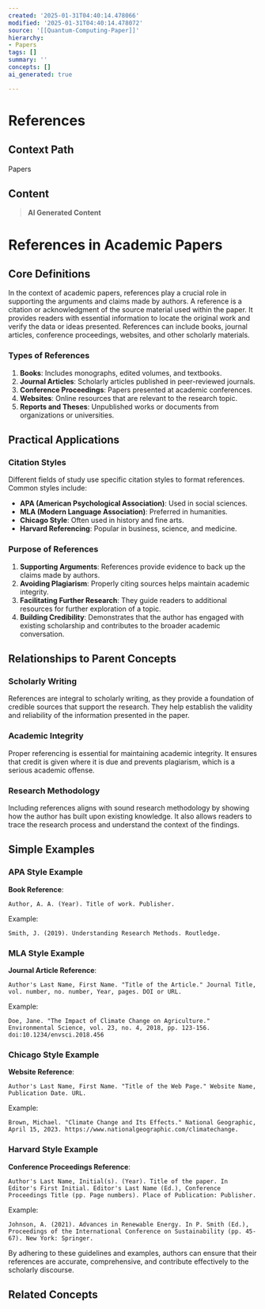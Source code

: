 ```yaml
---
created: '2025-01-31T04:40:14.478066'
modified: '2025-01-31T04:40:14.478072'
source: '[[Quantum-Computing-Paper]]'
hierarchy:
- Papers
tags: []
summary: ''
concepts: []
ai_generated: true

---
```


# References

## Context Path
Papers

## Content
> **AI Generated Content**
 # References in Academic Papers

## Core Definitions

In the context of academic papers, references play a crucial role in supporting the arguments and claims made by authors. A reference is a citation or acknowledgment of the source material used within the paper. It provides readers with essential information to locate the original work and verify the data or ideas presented. References can include books, journal articles, conference proceedings, websites, and other scholarly materials.

### Types of References

1. **Books**: Includes monographs, edited volumes, and textbooks.
2. **Journal Articles**: Scholarly articles published in peer-reviewed journals.
3. **Conference Proceedings**: Papers presented at academic conferences.
4. **Websites**: Online resources that are relevant to the research topic.
5. **Reports and Theses**: Unpublished works or documents from organizations or universities.

## Practical Applications

### Citation Styles

Different fields of study use specific citation styles to format references. Common styles include:
- **APA (American Psychological Association)**: Used in social sciences.
- **MLA (Modern Language Association)**: Preferred in humanities.
- **Chicago Style**: Often used in history and fine arts.
- **Harvard Referencing**: Popular in business, science, and medicine.

### Purpose of References

1. **Supporting Arguments**: References provide evidence to back up the claims made by authors.
2. **Avoiding Plagiarism**: Properly citing sources helps maintain academic integrity.
3. **Facilitating Further Research**: They guide readers to additional resources for further exploration of a topic.
4. **Building Credibility**: Demonstrates that the author has engaged with existing scholarship and contributes to the broader academic conversation.

## Relationships to Parent Concepts

### Scholarly Writing

References are integral to scholarly writing, as they provide a foundation of credible sources that support the research. They help establish the validity and reliability of the information presented in the paper.

### Academic Integrity

Proper referencing is essential for maintaining academic integrity. It ensures that credit is given where it is due and prevents plagiarism, which is a serious academic offense.

### Research Methodology

Including references aligns with sound research methodology by showing how the author has built upon existing knowledge. It also allows readers to trace the research process and understand the context of the findings.

## Simple Examples

### APA Style Example

**Book Reference**:
```plaintext
Author, A. A. (Year). Title of work. Publisher.
```
Example:
```plaintext
Smith, J. (2019). Understanding Research Methods. Routledge.
```

### MLA Style Example

**Journal Article Reference**:
```plaintext
Author's Last Name, First Name. "Title of the Article." Journal Title, vol. number, no. number, Year, pages. DOI or URL.
```
Example:
```plaintext
Doe, Jane. "The Impact of Climate Change on Agriculture." Environmental Science, vol. 23, no. 4, 2018, pp. 123-156. doi:10.1234/envsci.2018.456
```

### Chicago Style Example

**Website Reference**:
```plaintext
Author's Last Name, First Name. "Title of the Web Page." Website Name, Publication Date. URL.
```
Example:
```plaintext
Brown, Michael. "Climate Change and Its Effects." National Geographic, April 15, 2023. https://www.nationalgeographic.com/climatechange.
```

### Harvard Style Example

**Conference Proceedings Reference**:
```plaintext
Author's Last Name, Initial(s). (Year). Title of the paper. In Editor's First Initial. Editor's Last Name (Ed.), Conference Proceedings Title (pp. Page numbers). Place of Publication: Publisher.
```
Example:
```plaintext
Johnson, A. (2021). Advances in Renewable Energy. In P. Smith (Ed.), Proceedings of the International Conference on Sustainability (pp. 45-67). New York: Springer.
```

By adhering to these guidelines and examples, authors can ensure that their references are accurate, comprehensive, and contribute effectively to the scholarly discourse.

## Related Concepts
